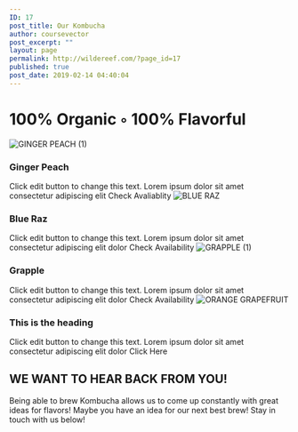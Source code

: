 ```yaml
---
ID: 17
post_title: Our Kombucha
author: coursevector
post_excerpt: ""
layout: page
permalink: http://wildereef.com/?page_id=17
published: true
post_date: 2019-02-14 04:40:04
---
```

<h1>100% Organic ◦ 100% Flavorful</h1>		
								<img src="http://wildereef.com/wp-content/uploads/2019/02/GINGER-PEACH-1.png" title="GINGER PEACH (1)" alt="GINGER PEACH (1)" />							
											<h3>
							Ginger Peach						</h3>
							Click edit button to change this text. Lorem ipsum dolor sit amet consectetur adipiscing elit						
											<a>
						Check Avaliablity						</a>
								<img src="http://wildereef.com/wp-content/uploads/2019/02/BLUE-RAZ.png" title="BLUE RAZ" alt="BLUE RAZ" />							
											<h3>
							Blue Raz						</h3>
							Click edit button to change this text. Lorem ipsum dolor sit amet consectetur adipiscing elit dolor						
											<a>
						Check Availability						</a>
								<img src="http://wildereef.com/wp-content/uploads/2019/02/GRAPPLE-1.png" title="GRAPPLE (1)" alt="GRAPPLE (1)" />							
											<h3>
							Grapple						</h3>
							Click edit button to change this text. Lorem ipsum dolor sit amet consectetur adipiscing elit dolor						
											<a>
						Check Availability						</a>
								<img src="http://wildereef.com/wp-content/uploads/2019/02/ORANGE-GRAPEFRUIT.png" title="ORANGE GRAPEFRUIT" alt="ORANGE GRAPEFRUIT" />							
											<h3>
							This is the heading						</h3>
							Click edit button to change this text. Lorem ipsum dolor sit amet consectetur adipiscing elit dolor						
											<a>
						Click Here						</a>
			<h2>WE WANT TO HEAR BACK FROM YOU!</h2>		
							Being able to brew Kombucha allows us to come up constantly with great ideas for flavors! Maybe you have an idea for our next best brew! Stay in touch with us below!